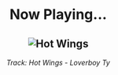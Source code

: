<div align="center"> 
<h1>Now Playing...</h1>

![Hot Wings](https://i.scdn.co/image/ab67616d00001e028379dcbc408c1d36cf9ddcbf)
--
_<p>Track: Hot Wings - Loverboy Ty </p>_
</div>
